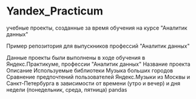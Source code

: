 # Yandex_Practicum
учебные проекты, созданные за время обучения на курсе "Аналитик данных"

Пример репозитория для выпускников профессий "Аналитик данных"



Данные проекты были выполнены в ходе обучения в Яндекс.Практикуме, профессии "Аналитик данных"
Название проекта 	Описание 	Используемые библиотеки
Музыка больших городов 	Сравнение предпочтений пользователей Яндекс.Музыки из Москвы и Санкт-Петербурга в зависимости от времени (утро и вечер) и дня недели (понедельник, среда, пятница) 	pandas
